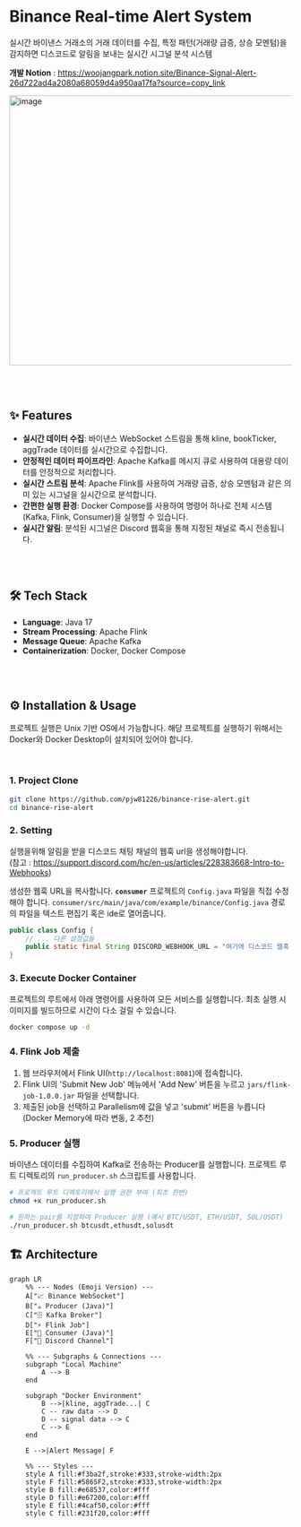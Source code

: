 # Binance Real-time Alert System 
실시간 바이낸스 거래소의 거래 데이터를 수집, 특정 패턴(거래량 급증, 상승 모멘텀)을 감지하면 디스코드로 알림을 보내는 실시간 시그널 분석 시스템

**개발 Notion** : https://woojangpark.notion.site/Binance-Signal-Alert-26d722ad4a2080a68059d4a950aa17fa?source=copy_link


<img width="715" height="482" alt="image" src="https://github.com/user-attachments/assets/5eaf1313-579a-41f4-b250-c648b383e04b" />

   
<br><br>

## ✨ Features

* **실시간 데이터 수집**: 바이낸스 WebSocket 스트림을 통해 kline, bookTicker, aggTrade 데이터를 실시간으로 수집합니다.
* **안정적인 데이터 파이프라인**: Apache Kafka를 메시지 큐로 사용하여 대용량 데이터를 안정적으로 처리합니다.
* **실시간 스트림 분석**: Apache Flink를 사용하여 거래량 급증, 상승 모멘텀과 같은 의미 있는 시그널을 실시간으로 분석합니다.
* **간편한 실행 환경**: Docker Compose를 사용하여 명령어 하나로 전체 시스템(Kafka, Flink, Consumer)을 실행할 수 있습니다.
* **실시간 알림**: 분석된 시그널은 Discord 웹훅을 통해 지정된 채널로 즉시 전송됩니다.

<br><br>
   

## 🛠️ Tech Stack
* **Language**: Java 17
* **Stream Processing**: Apache Flink
* **Message Queue**: Apache Kafka
* **Containerization**: Docker, Docker Compose

   
<br><br>
   

## ⚙️ Installation & Usage
프로젝트 실행은 Unix 기반 OS에서 가능합니다.
해당 프로젝트를 실행하기 위해서는 Docker와 Docker Desktop이 설치되어 있어야 합니다.

<br>

### 1. Project Clone
```bash
git clone https://github.com/pjw81226/binance-rise-alert.git
cd binance-rise-alert
```


### 2. Setting
실행을위해 알림을 받을 디스코드 채팅 채널의 웹훅 url을 생성해야합니다.   
(참고 : https://support.discord.com/hc/en-us/articles/228383668-Intro-to-Webhooks)


생성한 웹훅 URL을 복사합니다.
**`consumer`** 프로젝트의 `Config.java` 파일을 직접 수정해야 합니다.
`consumer/src/main/java/com/example/binance/Config.java` 경로의 파일을 텍스트 편집기 혹은 ide로 열어줍니다.


```java
public class Config {
    // ... 다른 설정값들 
    public static final String DISCORD_WEBHOOK_URL = "여기에 디스코드 웹훅 URL을 붙여주세요."; // 경고: 이 URL은 외부에 유출되지 않도록 주의하세요.
}
```


### 3. Execute Docker Container

프로젝트의 루트에서 아래 명령어를 사용하여 모든 서비스를 실행합니다. 최초 실행 시 이미지를 빌드하므로 시간이 다소 걸릴 수 있습니다.

```bash
docker compose up -d
``` 


### 4. Flink Job 제출

1.  웹 브라우저에서 Flink UI(`http://localhost:8081`)에 접속합니다.
2.  Flink UI의 'Submit New Job' 메뉴에서 'Add New' 버튼을 누르고 `jars/flink-job-1.0.0.jar` 파일을 선택합니다.
3.  제출된 job을 선택하고 Parallelism에 값을 넣고 'submit' 버튼을 누릅니다 (Docker Memory에 따라 변동, 2 추천)


### 5. Producer 실행

바이낸스 데이터를 수집하여 Kafka로 전송하는 Producer를 실행합니다. 프로젝트 루트 디렉토리의 `run_producer.sh` 스크립트를 사용합니다.

```bash
# 프로젝트 루트 디렉토리에서 실행 권한 부여 (최초 한번)
chmod +x run_producer.sh

# 원하는 pair를 지정하여 Producer 실행 (예시 BTC/USDT, ETH/USDT, SOL/USDT)
./run_producer.sh btcusdt,ethusdt,solusdt
```


## 🏗️ Architecture

```mermaid
graph LR
    %% --- Nodes (Emoji Version) ---
    A["📈 Binance WebSocket"]
    B["☕️ Producer (Java)"]
    C["🗄️ Kafka Broker"]
    D["⚡️ Flink Job"]
    E["🔔 Consumer (Java)"]
    F["💬 Discord Channel"]

    %% --- Subgraphs & Connections ---
    subgraph "Local Machine"
        A --> B
    end

    subgraph "Docker Environment"
        B -->|kline, aggTrade...| C
        C -- raw data --> D
        D -- signal data --> C
        C --> E
    end

    E -->|Alert Message| F

    %% --- Styles ---
    style A fill:#f3ba2f,stroke:#333,stroke-width:2px
    style F fill:#5865F2,stroke:#333,stroke-width:2px
    style B fill:#e68537,color:#fff
    style D fill:#e67200,color:#fff
    style E fill:#4caf50,color:#fff
    style C fill:#231f20,color:#fff
```


